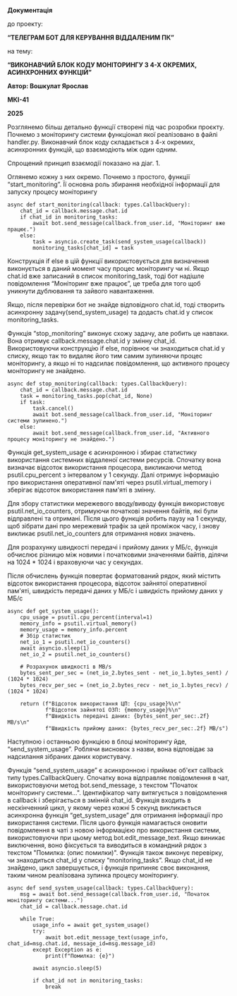 **Документація**

до проекту:

**“ТЕЛЕГРАМ БОТ ДЛЯ КЕРУВАННЯ ВІДДАЛЕНИМ ПК”**

на тему:

**“ВИКОНАВЧИЙ БЛОК КОДУ МОНІТОРИНГУ З 4-Х ОКРЕМИХ, АСИНХРОННИХ ФУНКЦІЙ”**

**Автор: Вошкулат Ярослав**

**МКІ-41**

**2025**

Розглянемо більш детально функції створені під час розробки проєкту. Почнемо з моніторингу системи функціонал якої реалізовано в файлі handler.py. Виконавчий блок коду складається з 4-х окремих, асинхронних функцій, що взаємодіють між один одним.

 Спрощений принцип взаємодії показано на діаг. 1.

Оглянемо кожну з них окремо. Почнемо з простого, функції “start_monitoring”. Її основна роль збирання необхідної інформації для запуску процесу моніторингу


```
async def start_monitoring(callback: types.CallbackQuery):
	chat_id = callback.message.chat.id
	if chat_id in monitoring_tasks:
    	await bot.send_message(callback.from_user.id, "Моніторинг вже працює.")
	else:
    	task = asyncio.create_task(send_system_usage(callback))
    	monitoring_tasks[chat_id] = task
```


Конструкція if else в цій функції використовується для визначення виконується в даний момент часу процес моніторингу чи ні. Якщо chat.id вже записаний в список monitoring_task, тоді бот надішле повідомлення “Моніторинг вже працює”, це треба для того щоб уникнути дублювання та зайвого навантаження. 

Якщо, після перевірки бот не знайде відповідного chat.id, тоді створить асинхронну задачу(send_system_usage) та додасть chat.id у список monitoring_tasks.

Функція “stop_monitoring” виконує схожу задачу, але робить це навпаки. Вона отримує callback.message.chat.id у змінну chat_id. Використовуючи конструкцію if else, порівнює чи знаходиться chat.id у списку, якщо так то видаляє його тим самим зупиняючи процес моніторингу, а якщо ні то надсилає повідомлення, що активного процесу моніторингу не знайдено.


```
async def stop_monitoring(callback: types.CallbackQuery):
	chat_id = callback.message.chat.id
	task = monitoring_tasks.pop(chat_id, None)
	if task:
    	task.cancel()
    	await bot.send_message(callback.from_user.id, "Моніторинг системи зупинено.")
	else:
    	await bot.send_message(callback.from_user.id, "Активного процесу моніторингу не знайдено.")
```


Функція get_system_usage є асинхронною і збирає статистику використання системних віддаленої системи ресурсів. Спочатку вона визначає відсоток використання процесора, викликаючи метод psutil.cpu_percent з інтервалом у 1 секунду. Далі отримує інформацію про використання оперативної пам'яті через psutil.virtual_memory і зберігає відсоток використання пам'яті в змінну. 

Для збору статистики мережевого вводу/виводу функція використовує psutil.net_io_counters, отримуючи початкові значення байтів, які були відправлені та отримані. Після цього функція робить паузу на 1 секунду, щоб зібрати дані про мережевий трафік за цей проміжок часу, і знову викликає psutil.net_io_counters для отримання нових значень. 

Для розрахунку швидкості передачі і прийому даних у МБ/с, функція обчислює різницю між новими і початковими значеннями байтів, ділячи на 1024 * 1024 і враховуючи час у секундах. 

Після обчислень функція повертає форматований рядок, який містить відсоток використання процесора, відсоток зайнятої оперативної пам'яті, швидкість передачі даних у МБ/с і швидкість прийому даних у МБ/с


```
async def get_system_usage():
	cpu_usage = psutil.cpu_percent(interval=1)
	memory_info = psutil.virtual_memory()
	memory_usage = memory_info.percent
	# Збір статистик
	net_io_1 = psutil.net_io_counters()
	await asyncio.sleep(1)
	net_io_2 = psutil.net_io_counters()

	# Розрахунок швидкості в MB/s
	bytes_sent_per_sec = (net_io_2.bytes_sent - net_io_1.bytes_sent) / (1024 * 1024)
	bytes_recv_per_sec = (net_io_2.bytes_recv - net_io_1.bytes_recv) / (1024 * 1024)

	return (f"Відсоток використання ЦП: {cpu_usage}%\n"
        	f"Відсоток зайнятої ОЗП: {memory_usage}%\n"
        	f"Швидкість передачі даних: {bytes_sent_per_sec:.2f} MB/s\n"
        	f"Швидкість прийому даних: {bytes_recv_per_sec:.2f} MB/s")
```


Наступною і останньою функцією в блоці моніторингу йде, “send_system_usage”. Роблячи висновок з назви, вона відповідає за надсилання зібраних даних користувачу. 

Функція “send_system_usage” є асинхронною і приймає об'єкт callback типу types.CallbackQuery. Спочатку вона відправляє повідомлення в чат, використовуючи метод bot.send_message, з текстом "Початок моніторингу системи...". Ідентифікатор чату витягується з повідомлення в callback і зберігається в змінній chat_id. Функція входить в нескінченний цикл, у якому через кожні 5 секунд викликається асинхронна функція “get_system_usage” для отримання інформації про використання системи. Після цього функція намагається оновити повідомлення в чаті з новою інформацією про використання системи, використовуючи при цьому метод bot.edit_message_text. Якщо виникає виключення, воно фіксується та виводиться в командний рядок з текстом "Помилка: (опис помилки)". Функція також виконує перевірку, чи знаходиться chat_id у списку “monitoring_tasks”. Якщо chat_id не знайдено, цикл завершується, і функція припиняє своє виконання, таким чином реалізована зупинка процесу моніторингу.

  <tr>
   <td>

```
async def send_system_usage(callback: types.CallbackQuery):
	msg = await bot.send_message(callback.from_user.id, "Початок моніторингу системи...")
	chat_id = callback.message.chat.id

	while True:
    	usage_info = await get_system_usage()
    	try:
        	await bot.edit_message_text(usage_info, chat_id=msg.chat.id, message_id=msg.message_id)
    	except Exception as e:
        	print(f"Помилка: {e}")

    	await asyncio.sleep(5)

    	if chat_id not in monitoring_tasks:
        	break
```


   </td>
  </tr>
